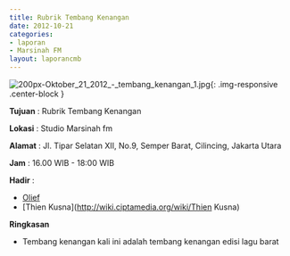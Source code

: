 ```yaml
---
title: Rubrik Tembang Kenangan 
date: 2012-10-21
categories:
- laporan
- Marsinah FM
layout: laporancmb
---
```



![200px-Oktober_21_2012_-_tembang_kenangan_1.jpg](/uploads/200px-Oktober_21_2012_-_tembang_kenangan_1.jpg){: .img-responsive .center-block }


**Tujuan** : Rubrik Tembang Kenangan 

**Lokasi** : Studio Marsinah fm 

**Alamat** : Jl. Tipar Selatan XII, No.9, Semper Barat, Cilincing, Jakarta Utara 

**Jam** : 16.00 WIB - 18:00 WIB 

**Hadir** :
* [Olief](http://wiki.ciptamedia.org/wiki/Olief)
* [Thien Kusna](http://wiki.ciptamedia.org/wiki/Thien Kusna)

**Ringkasan**  
* Tembang kenangan kali ini adalah tembang kenangan edisi lagu barat 
